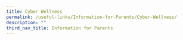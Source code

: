 ```yaml
---
title: Cyber Wellness
permalink: /useful-links/Information-for-Parents/Cyber-Wellness/
description: ""
third_nav_title: Information for Parents
---
```

